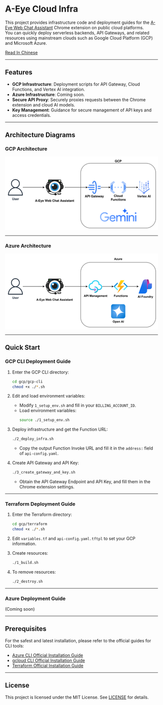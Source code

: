 # A-Eye Cloud Infra

This project provides infrastructure code and deployment guides for the [A-Eye Web Chat Assistant](https://github.com/vincentwun/A-Eye-Web-Chat-Assistant) Chrome extension on public cloud platforms.  
You can quickly deploy serverless backends, API Gateways, and related resources using mainstream clouds such as Google Cloud Platform (GCP) and Microsoft Azure.

[Read In Chinese](./README.zh.md)

---

## Features

- **GCP Infrastructure**: Deployment scripts for API Gateway, Cloud Functions, and Vertex AI integration.
- **Azure Infrastructure**: Coming soon.
- **Secure API Proxy**: Securely proxies requests between the Chrome extension and cloud AI models.
- **Key Management**: Guidance for secure management of API keys and access credentials.

---

## Architecture Diagrams

### GCP Architecture
![GCP Infrastructure](images/gcp_infra.png)

---

### Azure Architecture
![Azure Infrastructure](images/azure_infra.png)

---

## Quick Start

### GCP CLI Deployment Guide

1. Enter the GCP CLI directory:
    ```bash
    cd gcp/gcp-cli
    chmod +x ./*.sh
    ```

2. Edit and load environment variables:
    - Modify `1_setup_env.sh` and fill in your `BILLING_ACCOUNT_ID`.
    - Load environment variables:
      ```bash
      source ./1_setup_env.sh
      ```

3. Deploy infrastructure and get the Function URL:
    ```bash
    ./2_deploy_infra.sh
    ```
    - Copy the output Function Invoke URL and fill it in the `address:` field of `api-config.yaml`.

4. Create API Gateway and API Key:
    ```bash
    ./3_create_gateway_and_key.sh
    ```
    - Obtain the API Gateway Endpoint and API Key, and fill them in the Chrome extension settings.

---

### Terraform Deployment Guide

1. Enter the Terraform directory:
    ```bash
    cd gcp/terraform
    chmod +x ./*.sh
    ```

2. Edit `variables.tf` and `api-config.yaml.tftpl` to set your GCP information.

3. Create resources:
    ```bash
    ./1_build.sh
    ```

4. To remove resources:
    ```bash
    ./2_destroy.sh
    ```

---

### Azure Deployment Guide

(Coming soon)

---

## Prerequisites

For the safest and latest installation, please refer to the official guides for CLI tools:

- [Azure CLI Official Installation Guide](https://learn.microsoft.com/zh-tw/cli/azure/install-azure-cli-linux?view=azure-cli-latest&pivots=apt)
- [gcloud CLI Official Installation Guide](https://cloud.google.com/sdk/docs/install?hl=zh-tw)
- [Terraform Official Installation Guide](https://developer.hashicorp.com/terraform/install#linux)

---

## License

This project is licensed under the MIT License. See [LICENSE](./LICENSE) for details.